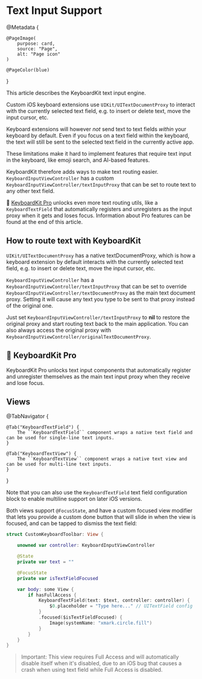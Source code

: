 # Text Input Support

@Metadata {

    @PageImage(
        purpose: card,
        source: "Page",
        alt: "Page icon"
    )

    @PageColor(blue)
}

This article describes the KeyboardKit text input engine.

Custom iOS keyboard extensions use ``UIKit/UITextDocumentProxy`` to interact with the currently selected text field, e.g. to insert or delete text, move the input cursor, etc.

Keyboard extensions will however *not* send text to text fields *within* your keyboard by default. Even if you focus on a text field within the keyboard, the text will still be sent to the selected text field in the currently active app.

These limitations make it hard to implement features that require text input in the keyboard, like emoji search, and AI-based features.

KeyboardKit therefore adds ways to make text routing easier. ``KeyboardInputViewController`` has a custom ``KeyboardInputViewController/textInputProxy`` that can be set to route text to any other text field.

👑 [KeyboardKit Pro][Pro] unlocks even more text routing utils, like a ``KeyboardTextField`` that automatically registers and unregisters as the input proxy when it gets and loses focus. Information about Pro features can be found at the end of this article.



## How to route text with KeyboardKit

``UIKit/UITextDocumentProxy`` has a native textDocumentProxy, which is how a keyboard extension by default interacts with the currently selected text field, e.g. to insert or delete text, move the input cursor, etc.

``KeyboardInputViewController`` has a ``KeyboardInputViewController/textInputProxy`` that can be set to override ``KeyboardInputViewController/textDocumentProxy`` as the main text document proxy. Setting it will cause any text you type to be sent to that proxy instead of the original one. 

Just set ``KeyboardInputViewController/textInputProxy`` to **nil** to restore the original proxy and start routing text back to the main application. You can also always access the original proxy with ``KeyboardInputViewController/originalTextDocumentProxy``.  



## 👑 KeyboardKit Pro

KeyboardKit Pro unlocks text input components that automatically register and unregister themselves as the main text input proxy when they receive and lose focus.


## Views

@TabNavigator {
    
    @Tab("KeyboardTextField") {
        The ``KeyboardTextField`` component wraps a native text field and can be used for single-line text inputs.
    }
    
    @Tab("KeyboardTextView") {
        The ``KeyboardTextView`` component wraps a native text view and can be used for multi-line text inputs.
    }
}

Note that you can also use the ``KeyboardTextField`` text field configuration block to enable multiline support on later iOS versions.

Both views support `@FocusState`, and have a custom focused view modifier that lets you provide a custom done button that will slide in when the view is focused, and can be tapped to dismiss the text field:

```swift
struct CustomKeyboardToolbar: View {

    unowned var controller: KeyboardInputViewController

    @State 
    private var text = ""

    @FocusState 
    private var isTextFieldFocused

    var body: some View {
        if hasFullAccess {
            KeyboardTextField(text: $text, controller: controller) {
                $0.placeholder = "Type here..." // UITextField config
            }
            .focused($isTextFieldFocused) {
                Image(systemName: "xmark.circle.fill")
            }
        }
    }
}
```

> Important: This view requires Full Access and will automatically disable itself when it's disabled, due to an iOS bug that causes a crash when using text field while Full Access is disabled. 




[Pro]: https://github.com/KeyboardKit/KeyboardKitPro
